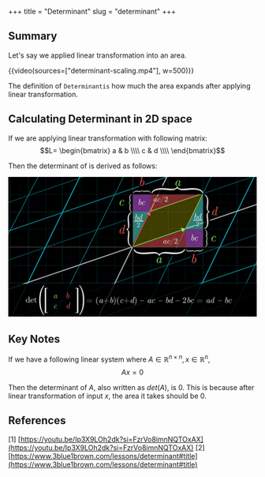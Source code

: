+++
title = "Determinant"
slug = "determinant"
+++

## Summary
Let's say we applied linear transformation into an area.

{{video(sources=["determinant-scaling.mp4"], w=500)}}

The definition of `Determinantis` how much the area expands after applying linear transformation.


## Calculating Determinant in 2D space
If we are applying linear transformation with following matrix:
$$L= \begin{bmatrix}
a & b \\\\
c & d \\\\
\end{bmatrix}$$

Then the determinant of  is derived as follows:

<img src="determinant.png" alt="determinant figure">

## Key Notes
If we have a following linear system where $A \in \mathbb{R}^{n \times n}, x \in \mathbb{R}^n$,
$$Ax=0$$

Then the determinant of $A$, also written as $det(A)$, is 0. This is because after linear transformation of input $x$, the area it takes should be 0.

## References
[1] [https://youtu.be/Ip3X9LOh2dk?si=FzrVo8imnNQTOxAX](https://youtu.be/Ip3X9LOh2dk?si=FzrVo8imnNQTOxAX)
[2] [https://www.3blue1brown.com/lessons/determinant#title](https://www.3blue1brown.com/lessons/determinant#title)
